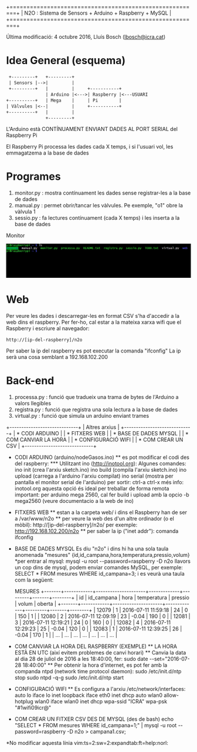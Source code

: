 +========================================================+
| N2O : Sistema de Sensors + Arduino + Raspberry + MySQL |
+========================================================+

Última modificació: 4 octubre 2016, Lluís Bosch (lbosch@icra.cat)

Idea General (esquema)
======================

     +---------+   +---------+
     | Sensors |-->|         |
     +---------+   |         |     +-----------+
                   | Arduino |<--->| Raspberry |<---USUARI
    +----------+   | Mega    |     | Pi        |
    | Vàlvules |<--|         |     +-----------+
    +----------+   |         |
                   +---------+


L'Arduino està CONTÍNUAMENT ENVIANT DADES AL PORT SERIAL del Raspberry Pi

El Raspberry Pi processa les dades cada X temps, i si l'usuari vol, les emmagatzema a la base de dades

Programes
=========

1. monitor.py  : mostra contínuament les dades sense registrar-les a la base de dades
2. manual.py   : permet obrir/tancar les vàlvules. Pe exemple, "o1" obre la vàlvula 1
3. sessio.py   : fa lectures contínuament (cada X temps) i les inserta a la base de dades

Monitor

![](https://raw.githubusercontent.com/holalluis/n2o/master/gif/monitor.gif)

Web
===

Per veure les dades i descarregar-les en format CSV s'ha d'accedir a la web dins el raspberry.
Per fer-ho, cal estar a la mateixa xarxa wifi que el Raspberry i escriure al navegador:

	http://[ip-del-raspberry]/n2o

Per saber la ip del raspberry es pot executar la comanda "ifconfig"
La ip serà una cosa semblant a 192.168.102.200

Back-end
========
1. processa.py : funció que tradueix una trama de bytes de l'Arduino a valors llegibles
2. registra.py : funció que registra una sola lectura a la base de dades 
3. virtual.py  : funció que simula un arduino enviant trames

+-----------------------------+
| Altres arxius               |
+-----------------------------+
| * CODI ARDUINO              |
| * FITXERS WEB               |
| * BASE DE DADES MYSQL       |
| * COM CANVIAR LA HORA       |
| * CONFIGURACIÓ WIFI         |
| * COM CREAR UN CSV          |
+-----------------------------+

* CODI ARDUINO (arduino/nodeGasos.ino)
	** es pot modificar el codi des del raspberry:
		*** Utilitzant ino (http://inotool.org):
      Algunes comandes:
        ino init (crea l'arxiu sketch.ino)
        ino build (compila l'arxiu sketch.ino)
        ino upload (carrega a l'arduino l'arxiu compilat)
        ino serial (mostra per pantalla el monitor serial de l'arduino)
          per sortir: ctrl-a ctrl-x
			més info: inotool.org
			aquesta opció és ideal per treballar de forma remota
			important: per arduino mega 2560, cal fer build i upload amb la opcio -b mega2560 (veure documentacio a la web de ino)

* FITXERS WEB
	** estan a la carpeta web/ i dins el Raspberry han de ser a /var/www/n2o
	** per veure la web des d'un altre ordinador (o el mòbil): 
		http://[ip-del-raspberry]/n2o/
		per exemple: http://192.168.102.200/n2o
	** per saber la ip ("inet addr"): comanda ifconfig

* BASE DE DADES MYSQL
	Es diu "n2o" i dins hi ha una sola taula anomenada 
	"mesures" {id,id_campana,hora,temperatura,pressio,volum}
	*per entrar al mysql:
		mysql -u root --password=raspberry -D n2o
	llavors un cop dins de mysql, podem enviar comandes MySQL, per exemple:
		SELECT * FROM mesures WHERE id_campana=3;
	i es veurà una taula com la següent:
	
  MESURES
  +-------+------------+---------------------+-------------+---------+-------+--------+
  | id    | id_campana | hora                | temperatura | pressio | volum | oberta |
  +-------+------------+---------------------+-------------+---------+-------+--------+
  | 12079 | 1          | 2016-07-11 11:59:18 | 24          | 0       | 150   | 1      |
  | 12080 | 2          | 2016-07-11 12:09:19 | 23          | -0.04   | 190   | 0      |
  | 12081 | 3          | 2016-07-11 12:19:21 | 24          | 0       | 160   | 0      |
  | 12082 | 4          | 2016-07-11 12:29:23 | 25          | -0.04   | 120   | 0      |
  | 12083 | 1          | 2016-07-11 12:39:25 | 26          | -0.04   | 170   | 1      |
  | ...   | ...        | ...                 | ...         | ...     | ...   | ...    |

* COM CANVIAR LA HORA DEL RASPBERRY (EXEMPLE)
	** LA HORA ESTÀ EN UTC (així evitem problemes de canvi horari)
	** Canvia la data al dia 28 de juliol de 2016 a les 18:40:00, fer:
		sudo date --set="2016-07-28 18:40:00"
	** Per obtenir la hora d'internet, es pot fer amb la companda ntpd (network time protocol daemon):
		sudo /etc/init.d/ntp stop
		sudo ntpd -q-g
		sudo /etc/init.d/ntp start

* CONFIGURACIÓ WIFI
	** Es configura a l'arxiu /etc/network/interfaces:
      auto lo
      iface lo inet loopback
      iface eth0 inet dhcp
      auto wlan0
      allow-hotplug wlan0
      iface wlan0 inet dhcp
        wpa-ssid "ICRA"
        wpa-psk "#1wifi09icr@"

* COM CREAR UN FITXER CSV DES DE MYSQL (des de bash)
	echo "SELECT * FROM mesures WHERE id_campana=1;" | mysql -u root --password=raspberry -D n2o > campana1.csv;

*No modificar aquesta línia
vim:ts=2:sw=2:expandtab:ft=help:norl:
